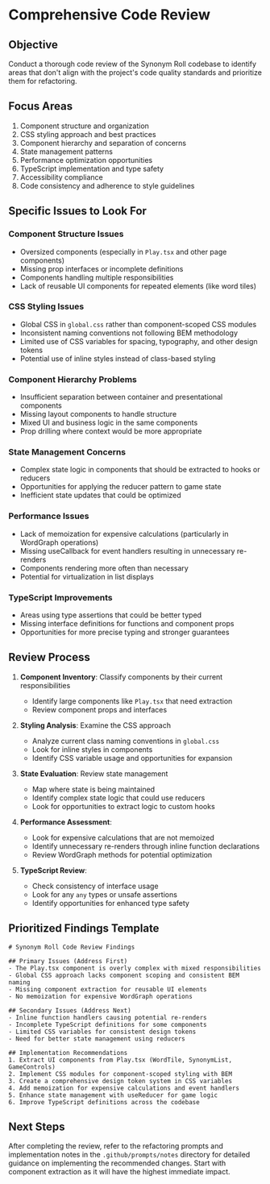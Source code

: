 # Comprehensive Code Review

## Objective
Conduct a thorough code review of the Synonym Roll codebase to identify areas that don't align with the project's code quality standards and prioritize them for refactoring.

## Focus Areas
1. Component structure and organization
2. CSS styling approach and best practices
3. Component hierarchy and separation of concerns
4. State management patterns
5. Performance optimization opportunities
6. TypeScript implementation and type safety
7. Accessibility compliance
8. Code consistency and adherence to style guidelines

## Specific Issues to Look For

### Component Structure Issues
- Oversized components (especially in `Play.tsx` and other page components)
- Missing prop interfaces or incomplete definitions
- Components handling multiple responsibilities
- Lack of reusable UI components for repeated elements (like word tiles)

### CSS Styling Issues
- Global CSS in `global.css` rather than component-scoped CSS modules
- Inconsistent naming conventions not following BEM methodology
- Limited use of CSS variables for spacing, typography, and other design tokens
- Potential use of inline styles instead of class-based styling

### Component Hierarchy Problems
- Insufficient separation between container and presentational components
- Missing layout components to handle structure
- Mixed UI and business logic in the same components
- Prop drilling where context would be more appropriate

### State Management Concerns
- Complex state logic in components that should be extracted to hooks or reducers
- Opportunities for applying the reducer pattern to game state
- Inefficient state updates that could be optimized

### Performance Issues
- Lack of memoization for expensive calculations (particularly in WordGraph operations)
- Missing useCallback for event handlers resulting in unnecessary re-renders
- Components rendering more often than necessary
- Potential for virtualization in list displays

### TypeScript Improvements
- Areas using type assertions that could be better typed
- Missing interface definitions for functions and component props
- Opportunities for more precise typing and stronger guarantees

## Review Process
1. **Component Inventory**: Classify components by their current responsibilities
   - Identify large components like `Play.tsx` that need extraction
   - Review component props and interfaces

2. **Styling Analysis**: Examine the CSS approach
   - Analyze current class naming conventions in `global.css`
   - Look for inline styles in components
   - Identify CSS variable usage and opportunities for expansion

3. **State Evaluation**: Review state management
   - Map where state is being maintained 
   - Identify complex state logic that could use reducers
   - Look for opportunities to extract logic to custom hooks

4. **Performance Assessment**: 
   - Look for expensive calculations that are not memoized
   - Identify unnecessary re-renders through inline function declarations
   - Review WordGraph methods for potential optimization

5. **TypeScript Review**:
   - Check consistency of interface usage
   - Look for any `any` types or unsafe assertions
   - Identify opportunities for enhanced type safety

## Prioritized Findings Template
```
# Synonym Roll Code Review Findings

## Primary Issues (Address First)
- The Play.tsx component is overly complex with mixed responsibilities
- Global CSS approach lacks component scoping and consistent BEM naming
- Missing component extraction for reusable UI elements
- No memoization for expensive WordGraph operations

## Secondary Issues (Address Next)
- Inline function handlers causing potential re-renders
- Incomplete TypeScript definitions for some components
- Limited CSS variables for consistent design tokens
- Need for better state management using reducers

## Implementation Recommendations
1. Extract UI components from Play.tsx (WordTile, SynonymList, GameControls)
2. Implement CSS modules for component-scoped styling with BEM
3. Create a comprehensive design token system in CSS variables
4. Add memoization for expensive calculations and event handlers
5. Enhance state management with useReducer for game logic
6. Improve TypeScript definitions across the codebase
```

## Next Steps
After completing the review, refer to the refactoring prompts and implementation notes in the `.github/prompts/notes` directory for detailed guidance on implementing the recommended changes. Start with component extraction as it will have the highest immediate impact.
